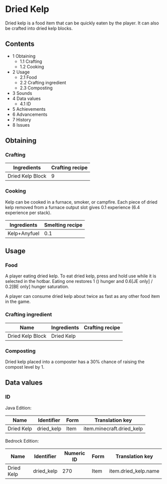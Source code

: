 # Dried Kelp
Dried kelp is a food item that can be quickly eaten by the player. It can also be crafted into dried kelp blocks.

## Contents
- 1 Obtaining
	- 1.1 Crafting
	- 1.2 Cooking
- 2 Usage
	- 2.1 Food
	- 2.2 Crafting ingredient
	- 2.3 Composting
- 3 Sounds
- 4 Data values
	- 4.1 ID
- 5 Achievements
- 6 Advancements
- 7 History
- 8 Issues

## Obtaining
### Crafting
| Ingredients      | Crafting recipe |
|------------------|-----------------|
| Dried Kelp Block | 9               |

### Cooking
Kelp can be cooked in a furnace, smoker, or campfire. Each piece of dried kelp removed from a furnace output slot gives 0.1 experience (6.4 experience per stack).

| Ingredients  | Smelting recipe |
|--------------|-----------------|
| Kelp+Anyfuel | 0.1             |

## Usage
### Food
A player eating dried kelp.
To eat dried kelp, press and hold use while it is selected in the hotbar. Eating one restores 1 () hunger and 0.6‌[JE  only] / 0.2‌[BE  only] hunger saturation.

A player can consume dried kelp about twice as fast as any other food item in the game.

### Crafting ingredient
| Name             | Ingredients | Crafting recipe |
|------------------|-------------|-----------------|
| Dried Kelp Block | Dried Kelp  |                 |

### Composting
Dried kelp placed into a composter has a 30% chance of raising the compost level by 1.

## Data values
### ID
Java Edition:

| Name       | Identifier | Form | Translation key           |
|------------|------------|------|---------------------------|
| Dried Kelp | dried_kelp | Item | item.minecraft.dried_kelp |

Bedrock Edition:

| Name       | Identifier | Numeric ID | Form | Translation key      |
|------------|------------|------------|------|----------------------|
| Dried Kelp | dried_kelp | 270        | Item | item.dried_kelp.name |

